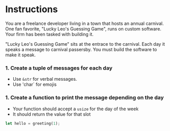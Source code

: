 # Instructions

You are a freelance developer living in a town that hosts an annual carnival. One fan favorite, "Lucky Leo's Guessing Game", runs on custom software. Your firm has been tasked with building it.

"Lucky Leo's Guessing Game" sits at the entrace to the carnival. Each day it speaks a message to carnival passersby. You must build the software to make it speak.

### 1. Create a tuple of messages for each day

- Use `&str` for verbal messages.
- Use 'char` for emojis

### 1. Create a function to print the message depending on the day

- Your function should accept a `usize` for the day of the week
- It should return the value for that slot

```rust
let hello = greeting(1);
```
